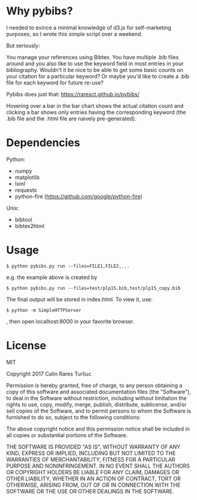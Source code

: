 # Why pybibs?

I needed to evince a minimal knowledge of d3.js for self-marketing purposes, so I wrote this simple script over a weekend. 

But seriously:

You manage your references using Bibtex. You have multiple .bib files around and you also like to use the keyword field in most entries in your bibliography. Wouldn't it be nice to be able to get some basic counts on your citation for a particular keyword? Or maybe you'd like to create a .bib file for each keyword for future re-use?

Pybibs does just that: https://raresct.github.io/pybibs/

Hovering over a bar in the bar chart shows the actual citation count and clicking a bar shows only entries having the corresponding keyword (the .bib file and the .html file are naively pre-generated). 

# Dependencies

Python:

* numpy
* matplotlib
* lxml
* requests
* python-fire (https://github.com/google/python-fire)

Unix:

* bibtool
* bibtex2html


# Usage

`$ python pybibs.py run --files=FILE1,FILE2,...`

e.g. the example above is created by

`$ python pybibs.py run --files=test/plp15.bib,test/plp15_copy.bib`

The final output will be stored in index.html. To view it, use:

`$ python -m SimpleHTTPServer`

, then open localhost:8000 in your favorite browser.

# License

MIT

Copyright 2017 Calin Rares Turliuc

Permission is hereby granted, free of charge, to any person obtaining a copy of this software and associated documentation files (the "Software"), to deal in the Software without restriction, including without limitation the rights to use, copy, modify, merge, publish, distribute, sublicense, and/or sell copies of the Software, and to permit persons to whom the Software is furnished to do so, subject to the following conditions:

The above copyright notice and this permission notice shall be included in all copies or substantial portions of the Software.

THE SOFTWARE IS PROVIDED "AS IS", WITHOUT WARRANTY OF ANY KIND, EXPRESS OR IMPLIED, INCLUDING BUT NOT LIMITED TO THE WARRANTIES OF MERCHANTABILITY, FITNESS FOR A PARTICULAR PURPOSE AND NONINFRINGEMENT. IN NO EVENT SHALL THE AUTHORS OR COPYRIGHT HOLDERS BE LIABLE FOR ANY CLAIM, DAMAGES OR OTHER LIABILITY, WHETHER IN AN ACTION OF CONTRACT, TORT OR OTHERWISE, ARISING FROM, OUT OF OR IN CONNECTION WITH THE SOFTWARE OR THE USE OR OTHER DEALINGS IN THE SOFTWARE.
